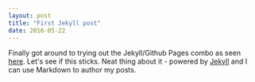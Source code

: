 ```yaml
---
layout: post
title: "First Jekyll post"
date: 2016-05-22
---
```


Finally got around to trying out the Jekyll/Github Pages combo as seen [here](http://jmcglone.com/guides/github-pages/). Let's see if this sticks. Neat thing about it - powered by [Jekyll](http://jekyllrb.com) and I can use Markdown to author my posts.
